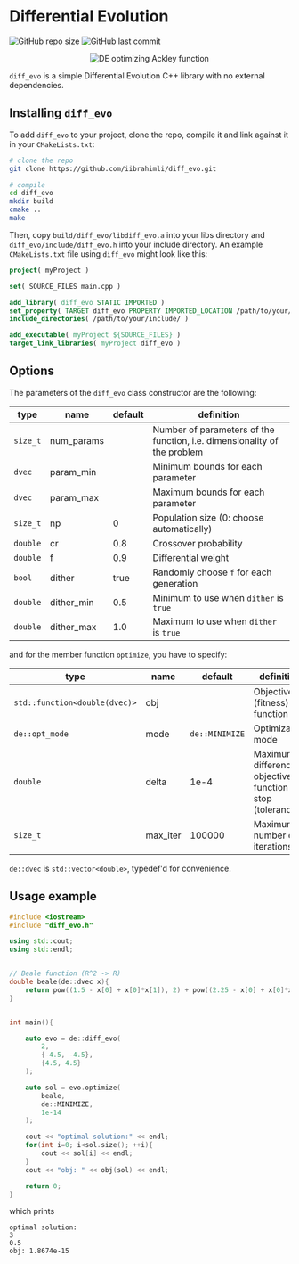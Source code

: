 # Differential Evolution

<!--- These are examples. See https://shields.io for others or to customize this set of shields. You might want to include dependencies, project status and licence info here --->
![GitHub repo size](https://img.shields.io/github/repo-size/iibrahimli/diff_evo)
![GitHub last commit](https://img.shields.io/github/last-commit/iibrahimli/diff_evo)

<p align="center">
  <img src="https://pablormier.github.io/assets/img/de/ackley.gif" alt="DE optimizing Ackley function"/>
</p>

`diff_evo` is a simple Differential Evolution C++ library with no external dependencies.

## Installing `diff_evo`

To add `diff_evo` to your project, clone the repo, compile it and link against it in your `CMakeLists.txt`:

```bash
# clone the repo
git clone https://github.com/iibrahimli/diff_evo.git

# compile
cd diff_evo
mkdir build
cmake ..
make
```

Then, copy `build/diff_evo/libdiff_evo.a` into your libs directory and `diff_evo/include/diff_evo.h` into your include directory. An example `CMakeLists.txt` file using `diff_evo` might look like this:

```cmake
project( myProject )

set( SOURCE_FILES main.cpp )

add_library( diff_evo STATIC IMPORTED )
set_property( TARGET diff_evo PROPERTY IMPORTED_LOCATION /path/to/your/libs/libdiff_evo.a )
include_directories( /path/to/your/include/ )

add_executable( myProject ${SOURCE_FILES} )
target_link_libraries( myProject diff_evo )
```

## Options

The parameters of the `diff_evo` class constructor are the following:

| type     | name       | default | definition                                                               |
| -------- | ---------- | ------- | ------------------------------------------------------------------------ |
| `size_t` | num_params |         | Number of parameters of the function, i.e. dimensionality of the problem |
| `dvec`   | param_min  |         | Minimum bounds for each parameter                                        |
| `dvec`   | param_max  |         | Maximum bounds for each parameter                                        |
| `size_t` | np         | 0       | Population size (0: choose automatically)                                |
| `double` | cr         | 0.8     | Crossover probability                                                    |
| `double` | f          | 0.9     | Differential weight                                                      |
| `bool`   | dither     | true    | Randomly choose `f` for each generation                                  |
| `double` | dither_min | 0.5     | Minimum to use when `dither` is `true`                                   |
| `double` | dither_max | 1.0     | Maximum to use when `dither` is `true`                                   |

and for the member function `optimize`, you have to specify:

| type                          | name     | default        | definition                                                   |
| ----------------------------- | -------- | -------------- | ------------------------------------------------------------ |
| `std::function<double(dvec)>` | obj      |                | Objective (fitness) function                                 |
| `de::opt_mode`                | mode     | `de::MINIMIZE` | Optimization mode                                            |
| `double`                      | delta    | 1e-4           | Maximum difference in objective function to stop (tolerance) |
| `size_t`                      | max_iter | 100000         | Maximum number of iterations                                 |

`de::dvec` is `std::vector<double>`, typedef'd for convenience.

## Usage example

```cpp
#include <iostream>
#include "diff_evo.h"

using std::cout;
using std::endl;


// Beale function (R^2 -> R)
double beale(de::dvec x){
    return pow((1.5 - x[0] + x[0]*x[1]), 2) + pow((2.25 - x[0] + x[0]*x[1]*x[1]), 2) + pow((2.625 - x[0] + x[0]*x[1]*x[1]*x[1]), 2);
}


int main(){

    auto evo = de::diff_evo(
        2,
        {-4.5, -4.5},
        {4.5, 4.5}
    );

    auto sol = evo.optimize(
        beale,
        de::MINIMIZE,
        1e-14
    );

    cout << "optimal solution:" << endl;
    for(int i=0; i<sol.size(); ++i){
        cout << sol[i] << endl;
    }
    cout << "obj: " << obj(sol) << endl;

    return 0;
}
```

which prints
```
optimal solution:
3
0.5
obj: 1.8674e-15
```